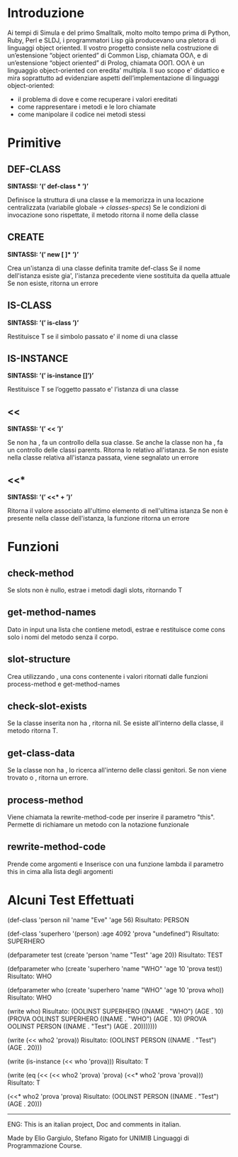 # Introduzione

Ai tempi di Simula e del primo Smalltalk, molto molto tempo prima di Python, 
Ruby, Perl e SLDJ, i programmatori Lisp già producevano una pletora di 
linguaggi object oriented. Il vostro progetto consiste nella costruzione di 
un’estensione “object oriented” di Common Lisp, chiamata OOΛ, e di 
un’estensione “object oriented” di Prolog, chiamata OOΠ. 
OOΛ è un linguaggio object-oriented con eredita' multipla. Il suo scopo e' 
didattico e mira soprattutto ad evidenziare aspetti dell’implementazione di 
linguaggi object-oriented:
- il problema di dove e come recuperare i valori ereditati
- come rappresentare i metodi e le loro chiamate
- come manipolare il codice nei metodi stessi

# Primitive

## DEF-CLASS

__SINTASSI:
’(’ def-class <class-name> <parent> <slot-value>* ’)’__

Definisce la struttura di una classe e la memorizza in una locazione 
centralizzata (variabile globale -> *classes-specs*)
Se le condizioni di invocazione sono rispettate, il metodo ritorna 
il nome della classe 

## CREATE

__SINTASSI:
’(’ new <class-name> [<slot-name> <value>]* ’)’__


Crea un'istanza di una classe definita tramite def-class
Se il nome dell'istanza esiste gia', l'istanza precedente viene 
sostituita da quella attuale
Se non esiste, ritorna un errore

## IS-CLASS

__SINTASSI:
’(’ is-class <class-name> ’)’__


Restituisce T se il simbolo passato e' il nome di una classe

## IS-INSTANCE

__SINTASSI:
’(’ is-instance <value> [<class-name>]’)’__

Restituisce T se l’oggetto passato e' l’istanza di una classe

## <<

__SINTASSI:
’(’ << <instance> <slot-name> ’)’__

Se <instance> non ha <slot-name>, fa un controllo della sua 
classe.
Se anche la classe non ha <slot-name>, fa un controllo delle 
classi parents.
Ritorna lo <slot-value> relativo all'istanza.
Se <slot-name> non esiste nella classe relativa all'istanza 
passata, viene segnalato un errore

## <<*

__SINTASSI:
’(’ <<* <instance> <slot-name>+ ’)’__

Ritorna il valore associato all'ultimo elemento 
di <slot-name> nell'ultima istanza
Se <slot-name> non è presente nella classe dell'istanza, 
la funzione ritorna un errore

# Funzioni

## check-method

Se slots non è nullo, estrae i metodi dagli slots, 
ritornando T

## get-method-names

Dato in input una lista che contiene metodi, estrae 
e restituisce come cons solo i nomi del metodo senza il corpo.

## slot-structure

Crea utilizzando <slots>, una cons contenente 
i valori ritornati dalle funzioni 
process-method e get-method-names

## check-slot-exists

Se la classe inserita non ha <slots>, ritorna nil.
Se <slots> esiste all'interno della classe, il metodo 
ritorna T.

## get-class-data

Se la classe non ha <slot-name>, lo ricerca all'interno 
delle classi genitori.
Se non viene trovato <method> o <slot-name>, ritorna un 
errore.

## process-method

Viene chiamata la rewrite-method-code per inserire il 
parametro "this".
Permette di richiamare un metodo con la notazione 
funzionale

## rewrite-method-code

Prende come argomenti <method-name> e <method-spec>
Inserisce con una funzione lambda il parametro 
this in cima alla lista degli argomenti

# Alcuni Test Effettuati

(def-class 'person nil 'name "Eve" 'age 56)
Risultato: PERSON

(def-class 'superhero '(person) :age 4092 'prova "undefined")
Risultato: SUPERHERO

(defparameter test (create 'person 'name "Test" 'age 20))
Risultato: TEST

(defparameter who (create 'superhero 'name "WHO" 'age 10 'prova test))
Risultato: WHO

(defparameter who (create 'superhero 'name "WHO" 'age 10 'prova who))
Risultato: WHO

(write who)
Risultato:
(OOLINST SUPERHERO
 ((NAME . "WHO") (AGE . 10)
  (PROVA OOLINST SUPERHERO
   ((NAME . "WHO") (AGE . 10)
    (PROVA OOLINST PERSON ((NAME . "Test") (AGE . 20)))))))

(write (<< who2 'prova))
Risultato: (OOLINST PERSON ((NAME . "Test") (AGE . 20)))

(write (is-instance (<< who 'prova)))
Risultato: T

(write (eq (<< (<< who2 'prova) 'prova) (<<* who2 'prova 'prova)))
Risultato: T

(<<* who2 'prova 'prova)
Risultato: (OOLINST PERSON ((NAME . "Test") (AGE . 20)))

-------------------------------
ENG: This is an italian project, Doc and comments in italian.
 
Made by Elio Gargiulo, Stefano Rigato for UNIMIB Linguaggi di Programmazione Course.

